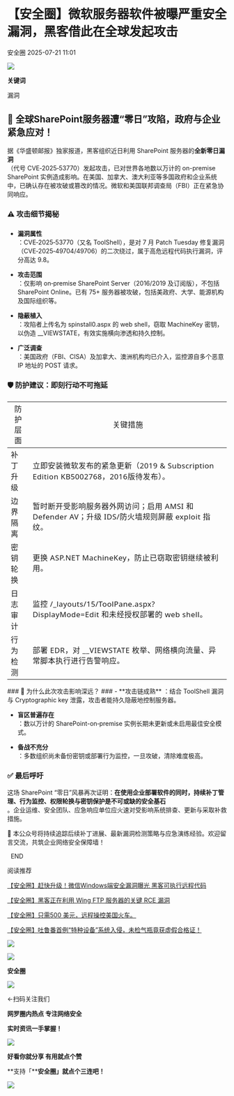 #  【安全圈】微软服务器软件被曝严重安全漏洞，黑客借此在全球发起攻击  
 安全圈   2025-07-21 11:01  
  
![](https://mmbiz.qpic.cn/sz_mmbiz_png/aBHpjnrGylgOvEXHviaXu1fO2nLov9bZ055v7s8F6w1DD1I0bx2h3zaOx0Mibd5CngBwwj2nTeEbupw7xpBsx27Q/640?wx_fmt=other&from=appmsg&tp=webp&wxfrom=5&wx_lazy=1&wx_co=1 "")  
  
  
**关键词**  
  
  
  
漏洞  
  
  
## 🚨 全球SharePoint服务器遭“零日”攻陷，政府与企业紧急应对！  
  
  
据《华盛顿邮报》独家报道，黑客组织近日利用 SharePoint 服务器的**全新零日漏洞**  
（代号 CVE‑2025‑53770）发起攻击，已对世界各地数以万计的 on-premise SharePoint 实例造成影响。在美国、加拿大、澳大利亚等多国政府和企业系统中，已确认存在被攻破或篡改的情况。微软和美国联邦调查局（FBI）正在紧急协同响应。  
  
  
### ⚠️ 攻击细节揭秘  
###   
- **漏洞属性**  
：CVE‑2025‑53770（又名 ToolShell），是对 7 月 Patch Tuesday 修复漏洞（CVE‑2025‑49704/49706）的二次绕过，属于高危远程代码执行漏洞，评分高达 9.8。  
  
- **攻击范围**  
：仅影响 on‑premise SharePoint Server（2016/2019 及订阅版），不包括 SharePoint Online。已有 75+ 服务器被攻破，包括美政府、大学、能源机构及国际组织等。  
  
- **隐蔽植入**  
：攻陷者上传名为 spinstall0.aspx 的 web shell，窃取 MachineKey 密钥，以伪造 __VIEWSTATE，有效实施横向渗透和持久控制。  
  
- **广泛调查**  
：美国政府（FBI、CISA）及加拿大、澳洲机构均已介入，监控源自多个恶意 IP 地址的 POST 请求。  
  
### 🛡️ 防护建议：即刻行动不可拖延  
###   
<table><thead><tr><th><section style="margin-top: 0px;margin-bottom: 0px;line-height: 1.5em;"><span leaf="" style="color: rgba(0, 0, 0, 0.9);font-size: 17px;font-family: mp-quote, &#34;PingFang SC&#34;, system-ui, -apple-system, BlinkMacSystemFont, &#34;Helvetica Neue&#34;, &#34;Hiragino Sans GB&#34;, &#34;Microsoft YaHei UI&#34;, &#34;Microsoft YaHei&#34;, Arial, sans-serif;letter-spacing: 0.034em;font-style: normal;font-weight: normal;"><span textstyle="" style="font-size: 17px;">防护层面</span></span></section></th><th><section style="margin-top: 0px;margin-bottom: 0px;line-height: 1.5em;"><span leaf="" style="color: rgba(0, 0, 0, 0.9);font-size: 17px;font-family: mp-quote, &#34;PingFang SC&#34;, system-ui, -apple-system, BlinkMacSystemFont, &#34;Helvetica Neue&#34;, &#34;Hiragino Sans GB&#34;, &#34;Microsoft YaHei UI&#34;, &#34;Microsoft YaHei&#34;, Arial, sans-serif;letter-spacing: 0.034em;font-style: normal;font-weight: normal;"><span textstyle="" style="font-size: 17px;">关键措施</span></span></section></th></tr></thead><tbody><tr><td><strong data-start="740" data-end="748"><span leaf="" style="color: rgba(0, 0, 0, 0.9);font-size: 17px;font-family: mp-quote, &#34;PingFang SC&#34;, system-ui, -apple-system, BlinkMacSystemFont, &#34;Helvetica Neue&#34;, &#34;Hiragino Sans GB&#34;, &#34;Microsoft YaHei UI&#34;, &#34;Microsoft YaHei&#34;, Arial, sans-serif;letter-spacing: 0.034em;font-style: normal;font-weight: normal;"><span textstyle="" style="font-size: 17px;">补丁升级</span></span></strong></td><td><span><span leaf="" style="color: rgba(0, 0, 0, 0.9);font-size: 17px;font-family: mp-quote, &#34;PingFang SC&#34;, system-ui, -apple-system, BlinkMacSystemFont, &#34;Helvetica Neue&#34;, &#34;Hiragino Sans GB&#34;, &#34;Microsoft YaHei UI&#34;, &#34;Microsoft YaHei&#34;, Arial, sans-serif;letter-spacing: 0.034em;font-style: normal;font-weight: normal;"><span textstyle="" style="font-size: 17px;">立即安装微软发布的紧急更新（2019 &amp; Subscription Edition KB5002768，2016版待发布）。</span></span></span><span data-state="closed"><span><span></span></span></span></td></tr><tr><td><strong data-start="836" data-end="844"><span leaf="" style="color: rgba(0, 0, 0, 0.9);font-size: 17px;font-family: mp-quote, &#34;PingFang SC&#34;, system-ui, -apple-system, BlinkMacSystemFont, &#34;Helvetica Neue&#34;, &#34;Hiragino Sans GB&#34;, &#34;Microsoft YaHei UI&#34;, &#34;Microsoft YaHei&#34;, Arial, sans-serif;letter-spacing: 0.034em;font-style: normal;font-weight: normal;"><span textstyle="" style="font-size: 17px;">边界隔离</span></span></strong></td><td><section style="margin-top: 0px;margin-bottom: 0px;line-height: 1.5em;"><span leaf="" style="color: rgba(0, 0, 0, 0.9);font-size: 17px;font-family: mp-quote, &#34;PingFang SC&#34;, system-ui, -apple-system, BlinkMacSystemFont, &#34;Helvetica Neue&#34;, &#34;Hiragino Sans GB&#34;, &#34;Microsoft YaHei UI&#34;, &#34;Microsoft YaHei&#34;, Arial, sans-serif;letter-spacing: 0.034em;font-style: normal;font-weight: normal;"><span textstyle="" style="font-size: 17px;">暂时断开受影响服务器外网访问；启用 AMSI 和 Defender AV；升级 IDS/防火墙规则屏蔽 exploit 指纹。</span></span></section></td></tr><tr><td><strong data-start="956" data-end="964"><span leaf="" style="color: rgba(0, 0, 0, 0.9);font-size: 17px;font-family: mp-quote, &#34;PingFang SC&#34;, system-ui, -apple-system, BlinkMacSystemFont, &#34;Helvetica Neue&#34;, &#34;Hiragino Sans GB&#34;, &#34;Microsoft YaHei UI&#34;, &#34;Microsoft YaHei&#34;, Arial, sans-serif;letter-spacing: 0.034em;font-style: normal;font-weight: normal;"><span textstyle="" style="font-size: 17px;">密钥轮换</span></span></strong></td><td><section style="margin-top: 0px;margin-bottom: 0px;line-height: 1.5em;"><span leaf="" style="color: rgba(0, 0, 0, 0.9);font-size: 17px;font-family: mp-quote, &#34;PingFang SC&#34;, system-ui, -apple-system, BlinkMacSystemFont, &#34;Helvetica Neue&#34;, &#34;Hiragino Sans GB&#34;, &#34;Microsoft YaHei UI&#34;, &#34;Microsoft YaHei&#34;, Arial, sans-serif;letter-spacing: 0.034em;font-style: normal;font-weight: normal;"><span textstyle="" style="font-size: 17px;">更换 ASP.NET MachineKey，防止已窃取密钥继续被利用。</span></span></section></td></tr><tr><td><strong data-start="1048" data-end="1056"><span leaf="" style="color: rgba(0, 0, 0, 0.9);font-size: 17px;font-family: mp-quote, &#34;PingFang SC&#34;, system-ui, -apple-system, BlinkMacSystemFont, &#34;Helvetica Neue&#34;, &#34;Hiragino Sans GB&#34;, &#34;Microsoft YaHei UI&#34;, &#34;Microsoft YaHei&#34;, Arial, sans-serif;letter-spacing: 0.034em;font-style: normal;font-weight: normal;"><span textstyle="" style="font-size: 17px;">日志审计</span></span></strong></td><td><section style="margin-top: 0px;margin-bottom: 0px;line-height: 1.5em;"><span leaf="" style="color: rgba(0, 0, 0, 0.9);font-size: 17px;font-family: mp-quote, &#34;PingFang SC&#34;, system-ui, -apple-system, BlinkMacSystemFont, &#34;Helvetica Neue&#34;, &#34;Hiragino Sans GB&#34;, &#34;Microsoft YaHei UI&#34;, &#34;Microsoft YaHei&#34;, Arial, sans-serif;letter-spacing: 0.034em;font-style: normal;font-weight: normal;"><span textstyle="" style="font-size: 17px;">监控 </span></span><code data-start="1064" data-end="1109"><span leaf="" style="color: rgba(0, 0, 0, 0.9);font-size: 17px;font-family: mp-quote, &#34;PingFang SC&#34;, system-ui, -apple-system, BlinkMacSystemFont, &#34;Helvetica Neue&#34;, &#34;Hiragino Sans GB&#34;, &#34;Microsoft YaHei UI&#34;, &#34;Microsoft YaHei&#34;, Arial, sans-serif;letter-spacing: 0.034em;font-style: normal;font-weight: normal;"><span textstyle="" style="font-size: 17px;">/_layouts/15/ToolPane.aspx?DisplayMode=Edit</span></span></code><span leaf="" style="color: rgba(0, 0, 0, 0.9);font-size: 17px;font-family: mp-quote, &#34;PingFang SC&#34;, system-ui, -apple-system, BlinkMacSystemFont, &#34;Helvetica Neue&#34;, &#34;Hiragino Sans GB&#34;, &#34;Microsoft YaHei UI&#34;, &#34;Microsoft YaHei&#34;, Arial, sans-serif;letter-spacing: 0.034em;font-style: normal;font-weight: normal;"><span textstyle="" style="font-size: 17px;"> 和未经授权部署的 web shell。</span></span></section></td></tr><tr><td><strong data-start="1173" data-end="1181"><span leaf="" style="color: rgba(0, 0, 0, 0.9);font-size: 17px;font-family: mp-quote, &#34;PingFang SC&#34;, system-ui, -apple-system, BlinkMacSystemFont, &#34;Helvetica Neue&#34;, &#34;Hiragino Sans GB&#34;, &#34;Microsoft YaHei UI&#34;, &#34;Microsoft YaHei&#34;, Arial, sans-serif;letter-spacing: 0.034em;font-style: normal;font-weight: normal;"><span textstyle="" style="font-size: 17px;">行为检测</span></span></strong></td><td><section style="margin-top: 0px;margin-bottom: 0px;line-height: 1.5em;"><span leaf="" style="color: rgba(0, 0, 0, 0.9);font-size: 17px;font-family: mp-quote, &#34;PingFang SC&#34;, system-ui, -apple-system, BlinkMacSystemFont, &#34;Helvetica Neue&#34;, &#34;Hiragino Sans GB&#34;, &#34;Microsoft YaHei UI&#34;, &#34;Microsoft YaHei&#34;, Arial, sans-serif;letter-spacing: 0.034em;font-style: normal;font-weight: normal;"><span textstyle="" style="font-size: 17px;">部署 EDR，对 __VIEWSTATE 枚举、网络横向流量、异常脚本执行进行告警响应。</span></span></section></td></tr></tbody></table>### 📌 为什么此次攻击影响深远？  
###   
- **攻击链成熟**  
：结合 ToolShell 漏洞与 Cryptographic key 泄露，攻击者能持久隐蔽地控制服务器。  
  
- **盲区普遍存在**  
：数以万计的 SharePoint-on‑premise 实例长期未更新或未启用最佳安全模式。  
  
- **备战不充分**  
：多数组织尚未备份密钥或部署行为监控，一旦攻破，清除难度极高。  
  
  
### ✅ 最后呼吁  
  
  
这场 SharePoint “零日”风暴再次证明：**在使用企业部署软件的同时，持续补丁管理、行为监控、权限轮换与密钥保护是不可或缺的安全基石**  
。企业运维、安全团队、应急响应单位应火速对受影响系统排查、更新与采取补救措施。  
  
  
🔔 本公众号将持续追踪后续补丁进展、最新漏洞检测策略与应急演练经验。欢迎留言交流，共筑企业网络安全保障墙！  
  
  
  END    
  
  
阅读推荐  
  
  
[【安全圈】赶快升级！微信Windows端安全漏洞曝光 黑客可执行远程代码](https://mp.weixin.qq.com/s?__biz=MzIzMzE4NDU1OQ==&mid=2652070749&idx=1&sn=050b8e30630112c924e35a27ee30ecd3&scene=21#wechat_redirect)  
  
  
  
[【安全圈】黑客正在利用 Wing FTP 服务器的关键 RCE 漏洞](https://mp.weixin.qq.com/s?__biz=MzIzMzE4NDU1OQ==&mid=2652070749&idx=2&sn=04105f8ddc32460791073712282f5bbf&scene=21#wechat_redirect)  
  
  
  
[【安全圈】只需500 美元，远程操控美国火车。](https://mp.weixin.qq.com/s?__biz=MzIzMzE4NDU1OQ==&mid=2652070749&idx=3&sn=0e63c4702280a1793641fe2bee920786&scene=21#wechat_redirect)  
  
  
  
[【安全圈】吐鲁番首例“特种设备”系统入侵，未检气瓶竟获虚假合格证！](https://mp.weixin.qq.com/s?__biz=MzIzMzE4NDU1OQ==&mid=2652070725&idx=1&sn=982b3d7e4a51d4cedb62c1c5ac08a23c&scene=21#wechat_redirect)  
  
  
  
  
![](https://mmbiz.qpic.cn/mmbiz_gif/aBHpjnrGylgeVsVlL5y1RPJfUdozNyCEft6M27yliapIdNjlcdMaZ4UR4XxnQprGlCg8NH2Hz5Oib5aPIOiaqUicDQ/640?wx_fmt=gif "")  
  
  
  
![](https://mmbiz.qpic.cn/mmbiz_png/aBHpjnrGylgeVsVlL5y1RPJfUdozNyCEDQIyPYpjfp0XDaaKjeaU6YdFae1iagIvFmFb4djeiahnUy2jBnxkMbaw/640?wx_fmt=png "")  
  
**安全圈**  
  
![](https://mmbiz.qpic.cn/mmbiz_gif/aBHpjnrGylgeVsVlL5y1RPJfUdozNyCEft6M27yliapIdNjlcdMaZ4UR4XxnQprGlCg8NH2Hz5Oib5aPIOiaqUicDQ/640?wx_fmt=gif "")  
  
  
←扫码关注我们  
  
**网罗圈内热点 专注网络安全**  
  
**实时资讯一手掌握！**  
  
  
![](https://mmbiz.qpic.cn/mmbiz_gif/aBHpjnrGylgeVsVlL5y1RPJfUdozNyCE3vpzhuku5s1qibibQjHnY68iciaIGB4zYw1Zbl05GQ3H4hadeLdBpQ9wEA/640?wx_fmt=gif "")  
  
**好看你就分享 有用就点个赞**  
  
**支持「****安全圈」就点个三连吧！**  
  
![](https://mmbiz.qpic.cn/mmbiz_gif/aBHpjnrGylgeVsVlL5y1RPJfUdozNyCE3vpzhuku5s1qibibQjHnY68iciaIGB4zYw1Zbl05GQ3H4hadeLdBpQ9wEA/640?wx_fmt=gif "")  
  
  
